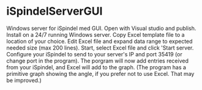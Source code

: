 # iSpindelServerGUI
Windows server for iSpindel med GUI.
Open with Visual studio and publish.
Install on a 24/7 running Windows server.
Copy Excel template file to a location of your choice.
Edit Excel file and expand data range to expected needed size (max 200 lines).
Start, select Excel file and click 'Start server.
Configure your iSpindel to send to your server's IP and port 35419 (or change port in the program).
The porgram will now add entries received from your iSpindel, and Excel will add to the graph.
(The program has a primitive graph showing the angle, if you prefer not to use Excel. That may be improved.)
